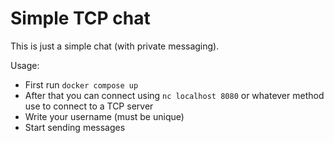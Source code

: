 # Simple TCP chat

This is just a simple chat (with private messaging).

Usage:

- First run `docker compose up`
- After that you can connect using `nc localhost 8080` or whatever method use to connect to a TCP server
- Write your username (must be unique)
- Start sending messages
